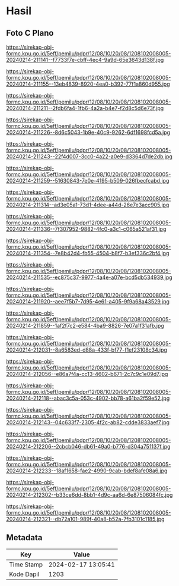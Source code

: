 # Hasil

## Foto C Plano

https://sirekap-obj-formc.kpu.go.id/5eff/pemilu/pdpr/12/08/10/20/08/1208102008005-20240214-211141--f7733f7e-cbff-4ec4-9a9d-65e3643d138f.jpg

https://sirekap-obj-formc.kpu.go.id/5eff/pemilu/pdpr/12/08/10/20/08/1208102008005-20240214-211155--13eb4839-8920-4ea0-b392-77f1a860d955.jpg

https://sirekap-obj-formc.kpu.go.id/5eff/pemilu/pdpr/12/08/10/20/08/1208102008005-20240214-211211--2fdb6fa4-1fb6-4a2a-b4e7-f2d8c5d6e73f.jpg

https://sirekap-obj-formc.kpu.go.id/5eff/pemilu/pdpr/12/08/10/20/08/1208102008005-20240214-211226--8d6c5043-1b9e-40c9-9262-6df1698fcd5a.jpg

https://sirekap-obj-formc.kpu.go.id/5eff/pemilu/pdpr/12/08/10/20/08/1208102008005-20240214-211243--22f4d007-3cc0-4a22-a0e9-d3364d7de2db.jpg

https://sirekap-obj-formc.kpu.go.id/5eff/pemilu/pdpr/12/08/10/20/08/1208102008005-20240214-211259--51630843-7e0e-4195-b509-026fbecfcabd.jpg

https://sirekap-obj-formc.kpu.go.id/5eff/pemilu/pdpr/12/08/10/20/08/1208102008005-20240214-211314--ad3e05a1-73d1-4dee-a44d-26e7e3acc905.jpg

https://sirekap-obj-formc.kpu.go.id/5eff/pemilu/pdpr/12/08/10/20/08/1208102008005-20240214-211336--7f307952-9882-4fc0-a3c1-c065a521af31.jpg

https://sirekap-obj-formc.kpu.go.id/5eff/pemilu/pdpr/12/08/10/20/08/1208102008005-20240214-211354--7e8b42d4-fb55-4504-b8f7-b3ef336c2bf4.jpg

https://sirekap-obj-formc.kpu.go.id/5eff/pemilu/pdpr/12/08/10/20/08/1208102008005-20240214-211535--ec875c37-9977-4a4e-a07e-bcd5db534939.jpg

https://sirekap-obj-formc.kpu.go.id/5eff/pemilu/pdpr/12/08/10/20/08/1208102008005-20240214-211920--aee7f5b7-7d95-4e61-a405-9f9a68a43529.jpg

https://sirekap-obj-formc.kpu.go.id/5eff/pemilu/pdpr/12/08/10/20/08/1208102008005-20240214-211859--1af2f7c2-e584-4ba9-8826-7e07a1f31afb.jpg

https://sirekap-obj-formc.kpu.go.id/5eff/pemilu/pdpr/12/08/10/20/08/1208102008005-20240214-212031--8a6583ed-d88a-433f-bf77-f1ef23108c34.jpg

https://sirekap-obj-formc.kpu.go.id/5eff/pemilu/pdpr/12/08/10/20/08/1208102008005-20240214-212056--e86a7f4a-cc13-4602-b671-2c7c9c1e09d7.jpg

https://sirekap-obj-formc.kpu.go.id/5eff/pemilu/pdpr/12/08/10/20/08/1208102008005-20240214-212118--abac3c5a-053c-4902-bb78-a61ba2f59e52.jpg

https://sirekap-obj-formc.kpu.go.id/5eff/pemilu/pdpr/12/08/10/20/08/1208102008005-20240214-212143--04c633f7-2305-4f2c-ab82-cdde3833aef7.jpg

https://sirekap-obj-formc.kpu.go.id/5eff/pemilu/pdpr/12/08/10/20/08/1208102008005-20240214-212206--2cbcb046-db61-49a0-b776-d304a751137f.jpg

https://sirekap-obj-formc.kpu.go.id/5eff/pemilu/pdpr/12/08/10/20/08/1208102008005-20240214-212233--18af1658-fae2-4990-9cab-bdef8afe08a6.jpg

https://sirekap-obj-formc.kpu.go.id/5eff/pemilu/pdpr/12/08/10/20/08/1208102008005-20240214-212302--b33ce6dd-8bb1-4d9c-aa6d-6e87506084fc.jpg

https://sirekap-obj-formc.kpu.go.id/5eff/pemilu/pdpr/12/08/10/20/08/1208102008005-20240214-212321--db72a101-989f-40a8-b52a-7fb3101c1185.jpg


## Metadata

| Key        | Value               |
| ---------- | ------------------- |
| Time Stamp | 2024-02-17 13:05:41 |
| Kode Dapil | 1203                |



